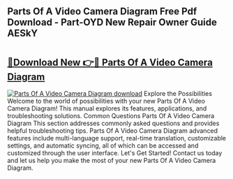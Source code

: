 ## Parts Of A Video Camera Diagram Free Pdf Download - Part-OYD New Repair Owner Guide AESkY

# <h2><a href="http://dfrtw74.blite.top/?on=Parts+Of+A+Video+Camera+Diagram">🔗Download New 👉🔴 Parts Of A Video Camera Diagram</a></h2>

[![Parts Of A Video Camera Diagram download](https://i.imgur.com/lujVjoI.png)](http://dfrtw74.blite.top/?on=Parts+Of+A+Video+Camera+Diagram)
Explore the Possibilities Welcome to the world of possibilities with your new Parts Of A Video Camera Diagram! This manual explores its features, applications, and troubleshooting solutions. Common Questions Parts Of A Video Camera Diagram This section addresses commonly asked questions and provides helpful troubleshooting tips. Parts Of A Video Camera Diagram advanced features include multi-language support, real-time translation, customizable settings, and automatic syncing, all of which can be accessed and customized through the user interface. Let's Get Started! Contact us today and let us help you make the most of your new Parts Of A Video Camera Diagram.
